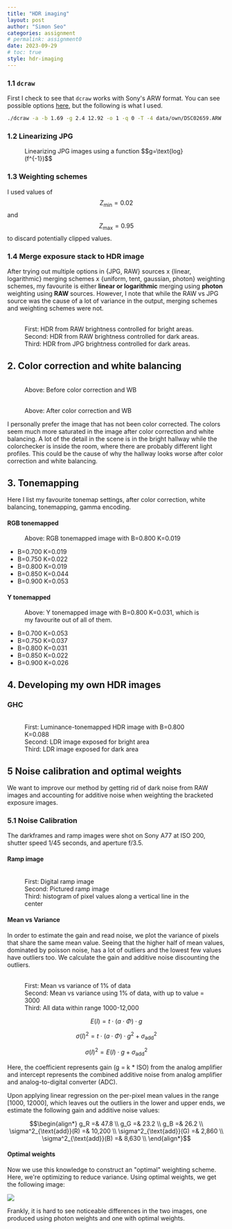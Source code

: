 ```yaml
---
title: "HDR imaging"
layout: post
author: "Simon Seo"
categories: assignment
# permalink: assignment0
date: 2023-09-29
# toc: true
style: hdr-imaging
---
```

### 1.1 `dcraw`

First I check to see that `dcraw` works with Sony's ARW format. You can see possible options [here](https://www.dechifro.org/dcraw/dcraw.1.htmls), but the following is what I used.

```sh
./dcraw -a -b 1.69 -g 2.4 12.92 -o 1 -q 0 -T -4 data/own/DSC02659.ARW
```

### 1.2 Linearizing JPG

<figure>
    <img alt="" src="data/1/linearization.png" />
    <figcaption>
        Linearizing JPG images using a function $$g=\text{log}(f^{-1})$$
    </figcaption>
</figure>

### 1.3 Weighting schemes
I used values of $$Z_{\text{min}}=0.02$$ and $$Z_{\text{max}} = 0.95$$ to discard potentially clipped values.

### 1.4 Merge exposure stack to HDR image

After trying out multiple options in {JPG, RAW} sources x {linear, logarithmic} merging schemes x {uniform, tent, gaussian, photon} weighting schemes, my favourite is either **linear or logarithmic** merging using **photon** weighting using **RAW** sources. However, I note that while the RAW vs JPG source was the cause of a lot of variance in the output, merging schemes and weighting schemes were not.
<figure>
    <img alt="" src="data/1/float log photon.png" />
    <img alt="" src="data/1/float log photon bright.png" />
    <img alt="" src="data/1/linearized hdr.png" />
    <figcaption>
        First: HDR from RAW brightness controlled for bright areas. <br>
        Second: HDR from RAW brightness controlled for dark areas. <br>
        Third: HDR from JPG brightness controlled for dark areas. <br>
    </figcaption>
</figure>


## 2. Color correction and white balancing
<figure>
    <img alt="" src="data/2/colorcorrection_before.png" />
    <img alt="" src="data/2/colorcorrection_before-dark.png" />
    <img alt="" src="data/2/colorchecker_target.png" />
    <figcaption>
    Above: Before color correction and WB
    </figcaption>
</figure>
<figure>
    <img alt="" src="data/2/white-balanced-dark.png" />
    <img alt="" src="data/2/white-balanced.png" />
    <img alt="" src="data/2/colorchecker_standard.png" />
    <figcaption>
    Above: After color correction and WB
    </figcaption>
</figure>
I personally prefer the image that has not been color corrected. 
The colors seem much more saturated in the image after color correction and white balancing.
A lot of the detail in the scene is in the bright hallway while the colorchecker is inside the room, where there are probably different light profiles. This could be the cause of why the hallway looks worse after color correction and white balancing. 


## 3. Tonemapping

Here I list my favourite tonemap settings, after color correction, white balancing, tonemapping, gamma encoding.


#### RGB tonemapped

<figure>
    <img alt="" src="data/3/B=0.800K=0.019tonemap.png" />
    <figcaption>
    Above: RGB tonemapped image with B=0.800 K=0.019
    </figcaption>
</figure>

- B=0.700 K=0.019
- B=0.750 K=0.022
- B=0.800 K=0.019
- B=0.850 K=0.044
- B=0.900 K=0.053


#### Y tonemapped


<figure>
    <img alt="" src="data/3/B=0.800K=0.031tonemap.png" />
    <figcaption>
    Above: Y tonemapped image with B=0.800 K=0.031, which is my favourite out of all of them.
    </figcaption>
</figure>


- B=0.700 K=0.053
- B=0.750 K=0.037
- B=0.800 K=0.031
- B=0.850 K=0.022
- B=0.900 K=0.026


## 4. Developing my own HDR images

### GHC

<figure>
    <img alt="" src="data/4/B=0.800_K=0.088_ghc_photon_downsampled.png" />
    <img alt="" src="data/4/DSC02580.jpg" />
    <img alt="" src="data/4/DSC02592.jpg" />
    <figcaption>
    First: Luminance-tonemapped HDR image with B=0.800 K=0.088<br>
    Second: LDR image exposed for bright area<br>
    Third: LDR image exposed for dark area
    </figcaption>
</figure>



## 5 Noise calibration and optimal weights
We want to improve our method by getting rid of dark noise from RAW images and accounting for additive noise when weighting the bracketed exposure images.  

### 5.1 Noise Calibration

The darkframes and ramp images were shot on Sony A77 at ISO 200, shutter speed 1/45 seconds, and aperture f/3.5.


#### Ramp image


<figure>
    <img alt="" src="data/5/5-1%20ramp.png" />
    <img alt="" src="data/5/DSC02717.png" style="transform: rotate(180deg)"/>
    <img alt="" src="data/image-4.png" />
    <figcaption>
    First: Digital ramp image <br>
    Second: Pictured ramp image <br>
    Third: histogram of pixel values along a vertical line in the center
    </figcaption>
</figure>


#### Mean vs Variance

In order to estimate the gain and read noise, 
we plot the variance of pixels that share the same mean value.
Seeing that the higher half of mean values, dominated by poisson noise, has a lot of outliers and the lowest few values have outliers too.
We calculate the gain and additive noise discounting the outliers.

<figure>
    <img alt="" src="data/5/5-1 mean variance plot.png" />
    <img alt="" src="data/image-2.png" />
    <img alt="" src="data/5/5-1 mean varaince 50 pct.png" />
    <figcaption>
    First: Mean vs variance of 1% of data <br>
    Second: Mean vs variance using 1% of data, with up to value = 3000 <br>
    Third: All data within range 1000-12,000
    </figcaption>
</figure>



$$E(I) = t \cdot (a \cdot \Phi ) \cdot g$$

$$\sigma(I)^2 = t \cdot (a \cdot \Phi ) \cdot g^2 + \sigma^2_{\text{add}}$$

$$\sigma(I)^2 = E(I) \cdot g + \sigma^2_{\text{add}}$$

Here, the coefficient represents gain (g = k * ISO) from the analog amplifier and intercept represents the combined additive noise from analog amplifier and analog-to-digital converter (ADC).

Upon applying linear regression on the per-pixel mean values in the range [1000, 12000], which leaves out the outliers in the lower and upper ends, we estimate the following gain and additive noise values:

$$\begin{align*}
g_R =& 47.8 \\ 
g_G =& 23.2 \\
g_B =& 26.2 \\
\sigma^2_{\text{add}}(R) =& 10,200 \\
\sigma^2_{\text{add}}(G) =& 2,860 \\
\sigma^2_{\text{add}}(B) =& 8,630 \\
\end{align*}$$


#### Optimal weights
Now we use this knowledge to construct an "optimal" weighting scheme. 
Here, we're optimizing to reduce variance. 
Using optimal weights, we get the following image:

![](data/5/B=0.800_K=0.125_ghc_optimal_downsampled.png)

Frankly, it is hard to see noticeable differences in the two images, one produced using photon weights and one with optimal weights.

<!-- MathJax library for rendering LaTeX -->
<!-- example usage: $$\tilde{\theta}$$  -->
<script src="https://polyfill.io/v3/polyfill.min.js?features=es6"></script>
<script id="MathJax-script" async src="https://cdn.jsdelivr.net/npm/mathjax@3/es5/tex-mml-chtml.js"></script>

